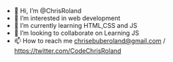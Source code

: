 - 👋 Hi, I’m @ChrisRoland
- 👀 I’m interested in web development
- 🌱 I’m currently learning HTML,CSS and JS
- 💞️ I’m looking to collaborate on Learning JS
- 📫 How to reach me chrisebuberoland@gmail.com / https://twitter.com/CodeChrisRoland

<!---
ChrisRoland/ChrisRoland is a ✨ special ✨ repository because its `README.md` (this file) appears on your GitHub profile.
You can click the Preview link to take a look at your changes.
--->
